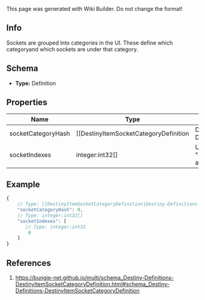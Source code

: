 <span class="wiki-builder">This page was generated with Wiki Builder. Do not change the format!</span>

## Info
Sockets are grouped into categories in the UI.  These define which categoryand which sockets are under that category.

## Schema
* **Type:** Definition

## Properties
Name | Type | Description
---- | ---- | -----------
socketCategoryHash | [[DestinyItemSocketCategoryDefinition|Destiny-Definitions-DestinyItemSocketCategoryDefinition]]:Definition:integer:uint32 | The hash for the Socket Category: a quick way to go get the header display information for the category.Use it to look up DestinyItemSocketCategoryDefinition info.
socketIndexes | integer:int32[] | Use these indexes to look up the sockets in the &quot;sockets.socketEntries&quot; property on the item definition.These are the indexes under the category, in game-rendered order.

## Example
```javascript
{
    // Type: [[DestinyItemSocketCategoryDefinition|Destiny-Definitions-DestinyItemSocketCategoryDefinition]]:Definition:integer:uint32
    "socketCategoryHash": 0,
    // Type: integer:int32[]
    "socketIndexes": [
       // Type: integer:int32
        0
    ]
}

```

## References
1. https://bungie-net.github.io/multi/schema_Destiny-Definitions-DestinyItemSocketCategoryDefinition.html#schema_Destiny-Definitions-DestinyItemSocketCategoryDefinition
